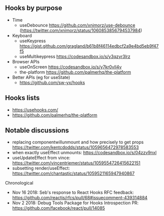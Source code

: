 ## Hooks by purpose

- Time
  - useDebounce https://github.com/xnimorz/use-debounce (https://twitter.com/xnimorz/status/1060853856794537984)
- Keyboard
  - useKeypress https://gist.github.com/gragland/b61b8f46114edbcf2a9e4bd5eb9f47f5
  - useMultikeypress https://codesandbox.io/s/y3qzyr3lrz
- Browser APIs
  - useOnScreen https://codesandbox.io/s/y7kr0vll4v
  - the-platform https://github.com/palmerhq/the-platform
- Better APIs (eg for useState)
  - https://github.com/sw-yx/hooks
  
## Hooks lists

- https://usehooks.com/
- https://github.com/palmerhq/the-platform

## Notable discussions

- replacing componentwillunmount and how precisely to get props https://twitter.com/kentcdodds/status/1059656472978583553
- when exactly useEffect unmounts: https://codesandbox.io/s/04zzv9nxl
- useUpdateEffect from vince: https://twitter.com/vincentriemer/status/1059554726415622151
- subsetting render/useEffect: https://twitter.com/chantastic/status/1059521165947940867

Chronological

- Nov 16 2018: Seb's response to React Hooks RFC feedback: https://github.com/reactjs/rfcs/pull/68#issuecomment-439314884
- Nov 2 2018: Debug Tools Package for Hooks Introspection PR: https://github.com/facebook/react/pull/14085
